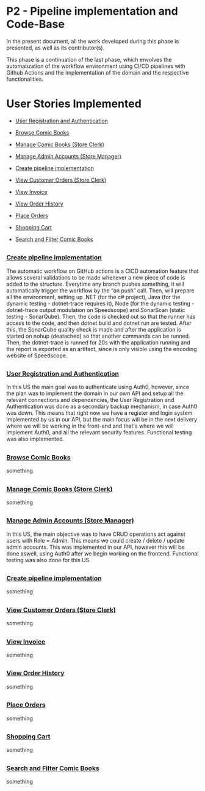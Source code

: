 # P2 - Pipeline implementation and Code-Base

In the present document, all the work developed during this phase is presented, as well as its contributor(s).

This phase is a continuation of the last phase, which envolves the automatization of the workflow environment using CI/CD pipelines with Github Actions and the implementation  of the domain and the respective functionalities. 

# User Stories Implemented

* [User Registration and Authentication](https://github.com/padrinoski/desofs2024_M1C_1/issues/1)

* [Browse Comic Books](https://github.com/padrinoski/desofs2024_M1C_1/issues/2)

* [Manage Comic Books (Store Clerk)](https://github.com/padrinoski/desofs2024_M1C_1/issues/8)

* [Manage Admin Accounts (Store Manager)](https://github.com/padrinoski/desofs2024_M1C_1/issues/10)

* [Create pipeline implementation](https://github.com/padrinoski/desofs2024_M1C_1/issues/11)

* [View Customer Orders (Store Clerk)](https://github.com/padrinoski/desofs2024_M1C_1/issues/9)

* [View Invoice](https://github.com/padrinoski/desofs2024_M1C_1/issues/7)

* [View Order History](https://github.com/padrinoski/desofs2024_M1C_1/issues/6)

* [Place Orders](https://github.com/padrinoski/desofs2024_M1C_1/issues/5)

* [Shopping Cart](https://github.com/padrinoski/desofs2024_M1C_1/issues/4)

* [Search and Filter Comic Books](https://github.com/padrinoski/desofs2024_M1C_1/issues/3)



<h2>  </h2>

### [Create pipeline implementation](https://github.com/padrinoski/desofs2024_M1C_1/issues/11)
The automatic workflow on GitHub actions is a CICD automation feature that allows several validations to be made whenever a new piece of code is added to the structure. Everytime any branch pushes something, it will automatically trigger the workflow by the “on push” call. Then, will prepare all the environment, setting up .NET (for the c# project), Java (for the dynamic testing - dotnet-trace requires it), Node (for the dynamic testing - dotnet-trace output modulation on Speedscope) and SonarScan (static testing - SonarQube). Then, the code is checked out so that the runner has access to the code, and then dotnet build and dotnet run are tested. After this, the SonarQube quality check is made and after the application is started on nohup (deatached) so that another commands can be runned. Then, the dotnet-trace is runned for 20s with the application running and the report is exported as an artifact, since is only visible using the encoding website of Speedscope.

<h2>  </h2>

### [User Registration and Authentication](https://github.com/padrinoski/desofs2024_M1C_1/issues/1)

In this US the main goal was to authenticate using Auth0, however, since the plan was to implement the domain in our own API and setup all the relevant connections and dependencies, the User Registration and Authentication was done as a secondary backup mechanism, in case Auth0 was down. This means that right now we have a register and login system implemented by us in our API, but the main focus will be in the next delivery where we will be working in the front-end and that's where we will implement Auth0, and all the relevant security features. Functional testing was also implemented.

<h2>  </h2>

### [Browse Comic Books](https://github.com/padrinoski/desofs2024_M1C_1/issues/2)
something
<h2>  </h2>

### [Manage Comic Books (Store Clerk)](https://github.com/padrinoski/desofs2024_M1C_1/issues/8)
something
<h2>  </h2>

### [Manage Admin Accounts (Store Manager)](https://github.com/padrinoski/desofs2024_M1C_1/issues/10)
In this US, the main objective was to have CRUD operations act against users with Role = Admin. This means we could create / delete / update admin accounts. This was implemented in our API, however this will be done aswell, using Auth0 after we begin working on the frontend. Functional testing was also done for this US.
<h2>  </h2>

### [Create pipeline implementation](https://github.com/padrinoski/desofs2024_M1C_1/issues/11)
something
<h2>  </h2>

### [View Customer Orders (Store Clerk)](https://github.com/padrinoski/desofs2024_M1C_1/issues/9)
something
<h2>  </h2>

### [View Invoice](https://github.com/padrinoski/desofs2024_M1C_1/issues/7)
something
<h2>  </h2>

### [View Order History](https://github.com/padrinoski/desofs2024_M1C_1/issues/6)
something
<h2>  </h2>

### [Place Orders](https://github.com/padrinoski/desofs2024_M1C_1/issues/5)
something
<h2>  </h2>

### [Shopping Cart](https://github.com/padrinoski/desofs2024_M1C_1/issues/4)
something
<h2>  </h2>

### [Search and Filter Comic Books](https://github.com/padrinoski/desofs2024_M1C_1/issues/3)
something
